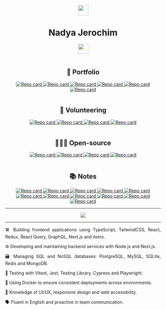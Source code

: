<div class="text" align="center">
  <a href="https://nady4.com">
    <img src="https://user-images.githubusercontent.com/5679180/79618120-0daffb80-80be-11ea-819e-d2b0fa904d07.gif" width="33px">
  </a>
    <h1>Nadya Jerochim</h1>
  <a href="https://www.linkedin.com/in/nady4/"><img src="https://img.shields.io/badge/LinkedIn-0077B5?style=for-the-badge&logo=linkedin&logoColor=white" height="33px"/></a>
  <br><br>
  <h2>🚀 Portfolio</h2>
  <a href="https://nady4.com">
    <img src="https://github-readme-stats.vercel.app/api/pin/?username=nady4&repo=portfolio&theme=jolly&title_color=ffffff" alt="Repo card">
  </a>
  <a href="https://github.com/nady4/nya-store">
    <img src="https://github-readme-stats.vercel.app/api/pin/?username=nady4&repo=nya-store&theme=neon&title_color=ffffff&icon_color=F44792" alt="Repo card">
  </a>
  <a href="https://github.com/nady4/calendar-money">
    <img src="https://github-readme-stats.vercel.app/api/pin/?username=nady4&repo=calendar-money&theme=merko&title_color=ffffff" alt="Repo card">
  </a>
  <a href="https://github.com/nady4/calendar-money-api">
    <img src="https://github-readme-stats.vercel.app/api/pin/?username=nady4&repo=calendar-money-api&theme=merko&title_color=ffffff" alt="Repo card">
  </a>
  <a href="https://github.com/nady4/ai-face-detect">
    <img src="https://github-readme-stats.vercel.app/api/pin/?username=nady4&repo=ai-face-detect&theme=ambient_gradient&title_color=ffffff" alt="Repo card">
  </a>
  <a href="https://github.com/nady4/ai-face-detect-api">
    <img src="https://github-readme-stats.vercel.app/api/pin/?username=nady4&repo=ai-face-detect-api&theme=ambient_gradient&title_color=ffffff" alt="Repo card">
  </a>
  <br><br>
  <h2>💖 Volunteering</h2>
  <a href="https://github.com/Transistemas-ac/app">
    <img src="https://github-readme-stats.vercel.app/api/pin/?username=Transistemas-ac&repo=app&theme=material-palenight&title_color=fe99ca&icon_color=ffffff&bg_color=1B1A1B" alt="Repo card">
  </a>
  <a href="https://github.com/Transistemas-ac/api">
    <img src="https://github-readme-stats.vercel.app/api/pin/?username=Transistemas-ac&repo=api&theme=material-palenight&title_color=fe99ca&icon_color=ffffff&bg_color=1B1A1B" alt="Repo card">
  </a>
  <a href="https://github.com/Transistemas-ac/landing">
    <img src="https://github-readme-stats.vercel.app/api/pin/?username=Transistemas-ac&repo=landing&theme=material-palenight&title_color=fe99ca&icon_color=ffffff&bg_color=1B1A1B" alt="Repo card">
  </a>
  <a href="https://github.com/Transistemas-ac/bot">
    <img src="https://github-readme-stats.vercel.app/api/pin/?username=Transistemas-ac&repo=bot&theme=material-palenight&title_color=fe99ca&icon_color=ffffff&bg_color=1B1A1B" alt="Repo card">
  </a>
  <br><br>
  <h2>👩🏻‍💻 Open-source</h2>
  <a href="https://github.com/nady4/octonotion">
    <img src="https://github-readme-stats.vercel.app/api/pin/?username=nady4&repo=octonotion&theme=github_dark&title_color=fe605e&icon_color=fe605e" alt="Repo card">
  </a>
  <a href="https://github.com/nady4/im-busy">
    <img src="https://github-readme-stats.vercel.app/api/pin/?username=nady4&repo=im-busy&theme=github_dark&title_color=7db242&icon_color=7db242" alt="Repo card">
  </a>
  <a href="https://github.com/nady4/ai-api-tester">
    <img src="https://github-readme-stats.vercel.app/api/pin/?username=nady4&repo=ai-api-tester&theme=github_dark&title_color=ADD8E6&icon_color=ADD8E7" alt="Repo card">
  </a>
  <a href="https://github.com/nady4/the-end-is-near">
    <img src="https://github-readme-stats.vercel.app/api/pin/?username=nady4&repo=the-end-is-near&theme=chartreuse-dark&title_color=ffffff&icon_color=fffffe" alt="Repo card">
  </a>
  <br><br>
  <h2>📚 Notes</h2>
  <a href="https://github.com/nady4/data-structures">
    <img src="https://github-readme-stats.vercel.app/api/pin/?username=nady4&repo=data-structures&theme=dracula&bg_color=1B1A1B&icon_color=dd6286" alt="Repo card">
  </a>
  <a href="https://github.com/nady4/testing">
    <img src="https://github-readme-stats.vercel.app/api/pin/?username=nady4&repo=testing&theme=shades-of-purple&title_color=a095f3&bg_color=1B1A1B" alt="Repo card">
  </a>
  <a href="https://github.com/nady4/next-notes">
    <img src="https://github-readme-stats.vercel.app/api/pin/?username=nady4&repo=next-notes&theme=dark&icon_color=ffffff&text_color=ffffff&bg_color=000101" alt="Repo card">
  </a>
  <a href="https://github.com/nady4/next-auth">
    <img src="https://github-readme-stats.vercel.app/api/pin/?username=nady4&repo=next-auth&theme=dark&icon_color=2ce3be&text_color=ffffff&bg_color=000101" alt="Repo card">
  </a>
  <a href="https://github.com/nady4/next-actions">
    <img src="https://github-readme-stats.vercel.app/api/pin/?username=nady4&repo=next-actions&theme=dark&icon_color=13bdd1&text_color=ffffff&bg_color=000101" alt="Repo card">
  </a>
  <a href="https://github.com/nady4/nextjs-rtk">
    <img src="https://github-readme-stats.vercel.app/api/pin/?username=nady4&repo=nextjs-rtk&theme=dark&icon_color=774abd&text_color=ffffff&bg_color=000101" alt="Repo card">
  </a>
  <a href="https://github.com/nady4/curso-python">
    <img src="https://github-readme-stats.vercel.app/api/pin/?username=nady4&repo=curso-python&theme=cobalt2&bg_color=1B1A1B" alt="Repo card">
  </a>
  <a href="https://github.com/nady4/graphql-server">
    <img src="https://github-readme-stats.vercel.app/api/pin/?username=nady4&repo=graphql-server&theme=jolly&icon_color=f6099e&title_color=f6099e&&bg_color=14141a" alt="Repo card">
  </a>
  <a href="https://github.com/nady4/tanstack-react-query">
    <img src="https://github-readme-stats.vercel.app/api/pin/?username=nady4&repo=tanstack-react-query&theme=algolia&title_color=2cde99&bg_color=14141b" alt="Repo card">
  </a>
  <a href="https://github.com/nady4/react-rtk-crud">
    <img src="https://github-readme-stats.vercel.app/api/pin/?username=nady4&repo=react-rtk-crud&theme=holi&icon_color=774abd&bg_color=14141a" alt="Repo card">
  </a>
  <a href="https://github.com/nady4/node-redis-cache">
    <img src="https://github-readme-stats.vercel.app/api/pin/?username=nady4&repo=node-redis-cache&theme=material-palenight&icon_color=fe4236&title_color=fe4236&bg_color=14141a" alt="Repo card">
  </a>
  <hr>
  <a href="https://github.com/nady4">
    <img src='https://github-readme-stats.vercel.app/api/top-langs/?username=nady4&layout=compact&theme=nightowl&hide=swift,csharp'/>
  </a>
  <hr>
  <p align="justify">🛠️ Building frontend applications using TypeScript, TailwindCSS, React, Redux, React Query, GraphQL, Next.js and Astro.</p>
  <p align="justify">⚙️ Developing and maintaining backend services with Node.js and Next.js.</p>
  <p align="justify">🗃️ Managing SQL and NoSQL databases: PostgreSQL, MySQL, SQLite, Redis and MongoDB.</p>
  <p align="justify">🧪 Testing with Vitest, Jest, Testing Library, Cypress and Playwright.</p>
  <p align="justify">🐳 Using Docker to ensure consistent deployments across environments.</p>
  <p align="justify">🎨 Knowledge of UI/UX, responsive design and web accessibility.</p>
  <p align="justify">🗣️ Fluent in English and proactive in team communication.</p>
</div>
